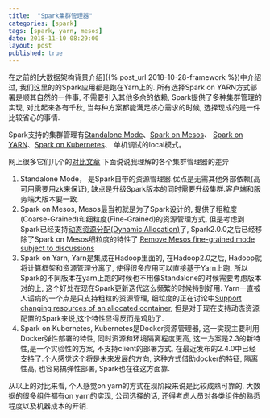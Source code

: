 ```yaml
---
title:  "Spark集群管理器"
categories: [spark]
tags: [spark, yarn, mesos]
date: 2018-11-10 08:29:00
layout: post
published: true
---
```


在之前的[大数据架构背景介绍]({% post_url 2018-10-28-framework %})中介绍过, 我们这里的的Spark应用都是跑在Yarn上的. 所有选择Spark on YARN方式部署是顺其自然的一件事, 不需要引入其他多余的依赖, Spark提供了多种集群管理的实现, 对比起来各有千秋, 当每种方案都能满足核心需求的时候, 选择现成的是一件比较省心的事情. 

Spark支持的集群管理有[Standalone Mode](https://spark.apache.org/docs/latest/spark-standalone.html)、[Spark on Mesos](https://spark.apache.org/docs/latest/running-on-mesos.html)、 [Spark on YARN](https://spark.apache.org/docs/latest/running-on-yarn.html)、[Spark on Kubernetes](https://spark.apache.org/docs/latest/running-on-kubernetes.html)、 单机调试的local模式。

网上很多它们几个的[对比文章](https://www.google.com/search?q=spark+yarn+mesos+standalone+kubernetes+difference) 下面说说我理解的各个集群管理器的差异
1. Standalone Mode， 是Spark自带的资源管理器.优点是无需其他外部依赖(高可用需要用zk来保证), 缺点是升级Spark版本的同时需要升级集群.客户端和服务端大版本要一致.
2. Spark on Mesos, Mesos最当初就是为了Spark设计的, 提供了粗粒度(Coarse-Grained)和细粒度(Fine-Grained)的资源管理方式, 但是考虑到Spark已经支持[动态资源分配(Dynamic Allocation)](https://spark.apache.org/docs/latest/job-scheduling.html#dynamic-resource-allocation)了, Spark2.0.0之后已经移除了Spark on Mesos细粒度的特性了 [Remove Mesos fine-grained mode subject to discussions](https://issues.apache.org/jira/browse/SPARK-11857)
3. Spark on Yarn, Yarn是集成在Hadoop里面的, 在Hadoop2.0之后, Hadoop就将计算框架和资源管理分离了, 使得很多应用可以直接基于Yarn上跑, 所以 Spark的不同版本在yarn上跑的时候也不用像Standalone的时候需要考虑版本对的上, 这个好处在现在Spark更新迭代这么频繁的时候特别好用. Yarn一直被人诟病的一个点是只支持粗粒的资源管理, 细粒度的正在讨论中[Support changing resources of an allocated container](https://issues.apache.org/jira/browse/YARN-1197), 但是对于现在支持动态资源配置的Spark来说,这个特性显得反而是鸡肋了.
4. Spark on Kubernetes, Kubernetes是Docker资源管理器, 这一实现主要利用Docker弹性部署的特性, 同时资源和环境隔离程度更高, 这一方案是2.3的新特性,是一个实验性的方案, 不支持client的部署方式, 在最近发布的2.4.0中已经[支持](https://issues.apache.org/jira/browse/SPARK-23146)了.个人感觉这个将是未来发展的方向, 这种方式借助docker的特征, 隔离性高, 也容易搞弹性部署, Spark也在往这方面靠.

从以上的对比来看, 个人感觉on yarn的方式在现阶段来说是比较成熟可靠的, 大数据的很多组件都有on yarn的实现, 公司选择的话, 还得考虑人员对各类组件的熟悉程度以及机器成本的开销.

